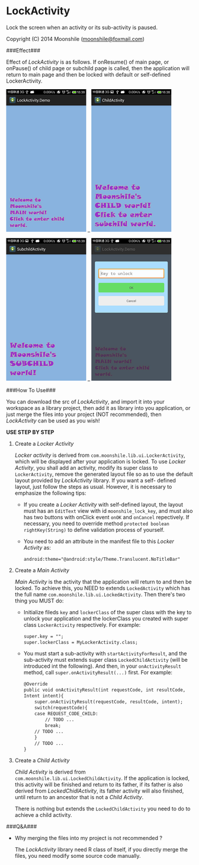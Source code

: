 LockActivity
============

Lock the screen when an activity or its sub-activity is paused.

Copyright (C) 2014  Moonshile (moonshile@foxmail.com)

###Effect###

Effect of *LockActivity* is as follows. If onResume() of main page, or onPause() of 
child page or subchild page is called, then the application will return to main page 
and then be locked with default or self-defined LockerActivity.

![Main Page](https://raw.githubusercontent.com/Moonshile/LockActivity/master/shortcuts/1.png) _ ![Main Page](https://raw.githubusercontent.com/Moonshile/LockActivity/master/shortcuts/2.png)

![Main Page](https://raw.githubusercontent.com/Moonshile/LockActivity/master/shortcuts/3.png) _ ![Main Page](https://raw.githubusercontent.com/Moonshile/LockActivity/master/shortcuts/4.png)

###How To Use###

You can download the src of *LockActivity*, and import it into your workspace as a 
library project, then add it as library into you application, or just merge the files 
into your project (NOT recommended), then *LockActivity* can be used as you wish!

**USE STEP BY STEP**

1.	Create a *Locker Activity*

	*Locker activity* is derived from `com.moonshile.lib.ui.LockerActivity`, which will be
	displayed after your application is locked. To use *Locker Activity*, you shall add an 
	activity, modify its super class to `LockerActivity`, remove the generated layout file 
	so as to use the default layout provided by *LockActivity* library. If you want a self-
	defined layout, just follow the steps as usual. However, it is necessary to emphasize 
	the following tips:

	*	If you create a *Locker Activity* with self-defined layout, the layout must has an
		`EditText` view with id `moonshile_lock_key`, and must also has two buttons with 
		onClick event `onOK` and `onCancel` repectively. If necessary, you need to override
		method `protected boolean rightKey(String)` to define validation process of yourself.
	  
	*	You need to add an attribute in the manifest file to this *Locker Activity* as:

			android:theme="@android:style/Theme.Translucent.NoTitleBar"
2.	Create a *Main Activity*

	*Main Activity* is the activity that the application will return to and then be locked. 
	To achieve this, you NEED to extends `LockedActivity` which has the full name 
	`com.moonshile.lib.ui.LockedActivity`. Then there's two thing you MUST do:

	*	Initialize fileds `key` and `lockerClass` of the super class with the key to unlock your 
		application and the lockerClass you created with super class `LockerActivity` respectively. 
		For example:

			super.key = "";
			super.lockerClass = MyLockerActivity.class;

	*	You must start a sub-activity with `startActivityForResult`, and the sub-activity 
		must extends super class `LockedChildActivity` (will be introduced int the following).
		And then, in your `onActivityResult` method, call `super.onActivityResult(...)` first.
		For example:

			@Override
			public void onActivityResult(int requestCode, int resultCode, Intent intent){
				super.onActivityResult(requestCode, resultCode, intent);
				switch(requestCode){
				case REQUEST_CODE_CHILD:
					// TODO ...
					break;
				// TODO ...
				}
				// TODO ...
			}
3.	Create a *Child Activity*

	*Child Activity* is derived from `com.moonshile.lib.ui.LockedChildActivity`. If the application
	is locked, this activity will be finished and return to its father, if its father is also 
	derived from *LockedChidlActivity*, its father activity will also finished, until return to an
	ancestor that is not a *Child Activity*.

	There is nothing but extends the `LockedChildActivity` you need to do to achieve a child 
	activity.

###Q&A###

*	Why merging the files into my project is not recommended ?

	The *LockActivity* library need R class of itself, if you directly merge the files, you need 
	modify some source code manually.


